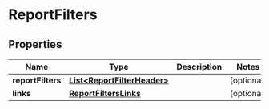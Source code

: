 
# ReportFilters

## Properties
Name | Type | Description | Notes
------------ | ------------- | ------------- | -------------
**reportFilters** | [**List&lt;ReportFilterHeader&gt;**](ReportFilterHeader.md) |  |  [optional]
**links** | [**ReportFiltersLinks**](ReportFiltersLinks.md) |  |  [optional]




